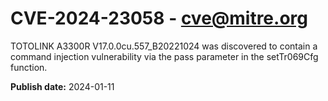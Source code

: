 # CVE-2024-23058 - cve@mitre.org

TOTOLINK A3300R V17.0.0cu.557_B20221024 was discovered to contain a command injection vulnerability via the pass parameter in the setTr069Cfg function.

**Publish date:** 2024-01-11

